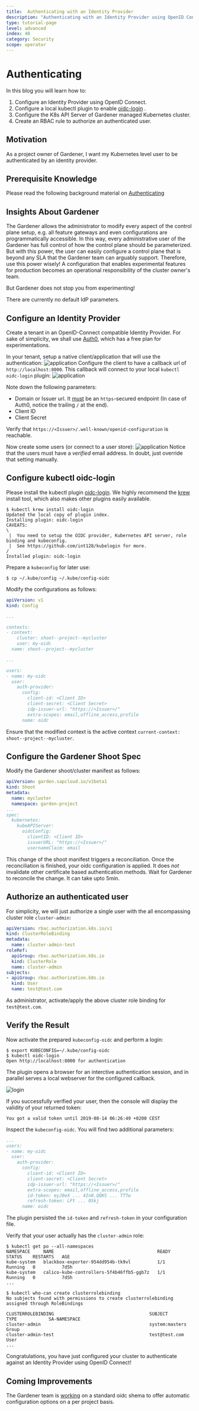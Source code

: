 ```yaml
---
title:  Authenticating with an Identity Provider
description: "Authenticating with an Identity Provider using OpenID Connect"
type: tutorial-page
level: advanced
index: 40
category: Security
scope: operator
---
```


# Authenticating

In this blog you will learn how to:

1. Configure an Identity Provider using OpenID Connect.
2. Configure a local kubectl plugin to enable [oidc-login](https://github.com/int128/kubelogin) .
3. Configure the K8s API Server of Gardener managed Kubernetes cluster.
4. Create an RBAC rule to authorize an authenticated user.

## Motivation

As a project owner of Gardener, I want my Kubernetes level user to be authenticated by an identity provider.


## Prerequisite Knowledge

Please read the following background material on [Authenticating](https://kubernetes.io/docs/reference/access-authn-authz/authentication/#openid-connect-tokens)


## Insights About Gardener

The Gardener allows the administrator to modify every aspect of the control plane setup, e.g. all feature gateways and even configurations are programmatically accessible. In this way, every administrative user of the Gardener has full control of how the control plane should be parameterized. But with this power, the user can easily configure a control plane that is beyond any SLA that the Gardener team can arguably support. Therefore, use this power wisely! A configuration that enables experimental features for production becomes an operational responsibility of the cluster owner's team.

But Gardener does not stop you from experimenting!

There are currently no default IdP parameters.

## Configure an Identity Provider

Create a tenant in an OpenID-Connect compatible Identity Provider. For sake of simplicity, we shall use [Auth0](https://auth0.com/), which has a free plan for experimentations.

In your tenant, setup a native client/application that will use the authentication:
![application](./application.png)
Configure the client to have a callback url of `http://localhost:8000`. This callback will connect to your local `kubectl oidc-login` plugin:
![application](./callback.png)

Note down the following parameters:

* Domain or Issuer url. It [must](https://openid.net/specs/openid-connect-core-1_0.html#Terminology) be an `https`-secured endpoint (In case of Auth0, notice the trailing `/` at the end).
* Client ID
* Client Secret

Verify that `https://<Issuer>/.well-known/openid-configuration` is reachable.

Now create some users (or connect to a user store):
![application](./user.png)
Notice that the users must have a *verified* email address. In doubt, just override that setting manually.

## Configure kubectl oidc-login

Please install the kubectl plugin [oidc-login](https://github.com/int128/kubelogin). We highly recommend the [krew](https://github.com/kubernetes-sigs/krew) install tool, which also makes other plugins easily available.
```
$ kubectl krew install oidc-login
Updated the local copy of plugin index.
Installing plugin: oidc-login
CAVEATS:
\
 |  You need to setup the OIDC provider, Kubernetes API server, role binding and kubeconfig.
 |  See https://github.com/int128/kubelogin for more.
/
Installed plugin: oidc-login
```

Prepare a `kubeconfig` for later use:
```
$ cp ~/.kube/config ~/.kube/config-oidc
``` 

Modify the configurations as follows:
```yaml
apiVersion: v1
kind: Config

...

contexts:
- context:
    cluster: shoot--project--mycluster
    user: my-oidc
  name: shoot--project--mycluster

...

users:
- name: my-oidc
  user:
    auth-provider:
      config:
        client-id: <Client ID>
        client-secret: <Client Secret>
        idp-issuer-url: "https://<Issuer>/"
        extra-scopes: email,offline_access,profile
      name: oidc
``` 
Ensure that the modified context is the active context `current-context: shoot--project--mycluster`.

## Configure the Gardener Shoot Spec

Modify the Gardener shoot/cluster manifest as follows:
```yaml
apiVersion: garden.sapcloud.io/v1beta1
kind: Shoot
metadata:
  name: mycluster
  namespace: garden-project
...
spec:
  kubernetes:
    kubeAPIServer:
      oidcConfig:
        clientID: <Client ID>
        issuerURL: "https://<Issuer>/"
        usernameClaim: email
```
This change of the shoot manifest triggers a reconciliation. Once the reconciliation is finished, your oidc configuration is applied. It does *not* invalidate other certificate based authentication methods. Wait for Gardener to reconcile the change. It can take upto 5min.


## Authorize an authenticated user

For simplicity, we will just authorize a single user with the all encompassing cluster role `cluster-admin`:
```yaml
apiVersion: rbac.authorization.k8s.io/v1
kind: ClusterRoleBinding
metadata:
  name: cluster-admin-test
roleRef:
  apiGroup: rbac.authorization.k8s.io
  kind: ClusterRole
  name: cluster-admin
subjects:
- apiGroup: rbac.authorization.k8s.io
  kind: User
  name: test@test.com
```
As administrator, activate/apply the above cluster role binding for `test@test.com`.

## Verify the Result

Now activate the prepared `kubeconfig-oidc` and perform a login:
```
$ export KUBECONFIG=~/.kube/config-oidc
$ kubectl oidc-login
Open http://localhost:8000 for authentication
```
The plugin opens a browser for an interctive authentication session, and in parallel serves a local webserver for the configured callback.

![login](./login.png)

If you successfully verified your user, then the console will display the validity of your returned token:
```
You got a valid token until 2019-08-14 06:26:49 +0200 CEST
```

Inspect the `kubeconfig-oidc`. You will find two additional parameters:
```yaml
...
users:
- name: my-oidc
  user:
    auth-provider:
      config:
        client-id: <Client ID>
        client-secret: <Client Secret>
        idp-issuer-url: "https://<Issuer>/"
        extra-scopes: email,offline_access,profile
        id-token: eyJ0eX ... 4In0.QQKS ... TTTw
        refresh-token: LFt ... 0Skj
      name: oidc
```
The plugin persisted the `id-token` and `refresh-token` in your configuration file. 

Verify that your user actually has the `cluster-admin` role:
```
$ kubectl get po --all-namespaces
NAMESPACE     NAME                                       READY   STATUS    RESTARTS   AGE
kube-system   blackbox-exporter-954dd954b-tk9vl          1/1     Running   0          7d5h
kube-system   calico-kube-controllers-5f4b46ffb5-ggb7z   1/1     Running   0          7d5h
...

$ kubectl who-can create clusterrolebinding
No subjects found with permissions to create clusterrolebinding assigned through RoleBindings

CLUSTERROLEBINDING                                    SUBJECT                             TYPE            SA-NAMESPACE
cluster-admin                                         system:masters                      Group
cluster-admin-test                                    test@test.com                       User
...
```

Congratulations, you have just configured your cluster to authenticate against an Identity Provider using OpenID Connect!

## Coming Improvements

The Gardener team is [working](https://github.com/gardener/gardener/issues/1161) on a standard oidc shema to offer automatic configuration options on a per project basis.